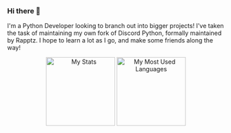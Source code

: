 ### Hi there 👋
I'm a Python Developer looking to branch out into bigger projects! I've taken the task of maintaining my own fork of Discord Python, formally maintained by Rapptz. I hope to learn a lot as I go, and make some friends along the way!


<p align="center">
    <img alt="My Stats" height="160em"  src="https://github-readme-stats.vercel.app/api?username=NextChai&theme=material-palenight&show_icons=tru">
    <img alt="My Most Used Languages" height="160em" src="https://github-readme-stats.vercel.app/api/top-langs/?username=NextChai&hide=html&layout=compact&theme=material-palenight">
</p>
